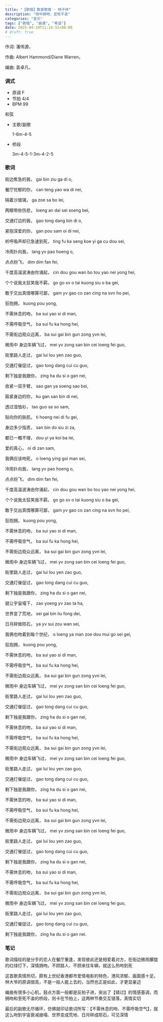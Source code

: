 ```yaml
---
title: "【歌唱】敢爱敢做 - 林子祥"
description: "雨中拥吻，至死不渝"
categories: "音乐"
tags: ["歌唱", "曲谱", "粤语"]
date: 2025-04-19T11:14:51+08:00
# draft: true
---
```


作词: 潘伟源，

作曲: Albert Hammond/Diane Warren，

编曲: 袁卓凡，



### 调式

- 原调 F
- 节拍 4/4 
- BPM 99

和弦

- 主歌/副歌
  
  1-6m-4-5
  
- 桥段
  
  3m-4-5-1-3m-4-2-5



### 歌词

街边焦急的我，
gai bin ziu ga di o, 

餐厅忧郁的你，
can teng yao wa di nei, 

隔着沙玻璃，
ga zoe sa bo lei, 

两眼带些伤悲，
loeng an dai sei soeng bei, 

交通灯边的我，
gao tong dang bin di o, 

紧抱深爱的你，
gan pou sam oi di nei, 

听呼吸声却已急速到死，
ting fu ka seng koe yi ga cu dou sei, 

冷雨扑向我，
lang yv pao hoeng o, 

点点纷飞，
dim dim fan fei, 

千度高温波涛由你涌起，
cin dou gou wan bo tou yao nei yong hei, 

个个说我太狂笑我不羁，
go go sv o tai kuong siu o ba gei, 

敢于交出真情哪算可鄙，
gam yv gao co zan cing na svn ho pei, 

狂抱拥，
kuong pou yong, 

不需休息的吻，
ba sui yao si di man, 

不需呼吸空气，
ba sui fu ka hong hei, 

不需街边观众远离，
ba sui gai bin gun zong yvn lei, 

微雨中 身边车辆飞过，
mei yv zong san bin cei loeng fei guo, 

街里路人走过，
gai lui lou yen zao guo, 

交通灯催促过，
gao tong dang cui cu guo, 

剩下独是我跟你，
zing ha du si o gan nei, 

收紧一双手臂，
sao gan ya soeng sao bei, 

箍紧身边的你，
ku gan san bin di nei, 

透过湿恤衫，
tao guo sa so sam, 

贴向你的肤肌，
ti hoeng nei di fu gei, 

身边多少指责，
san bin do siu zi za, 

都已一概不理，
dou yi ya koi ba lei, 

爱的真心，
oi di zan sam, 

我俩应该吻死，
o loeng ying goi man sei, 

冷雨扑向我，
lang yv pao hoeng o, 

点点纷飞，
dim dim fan fei, 

千度高温波涛由你涌起，
cin dou gou wan bo tou yao nei yong hei, 

个个说我太狂笑我不羁，
go go sv o tai kuong siu o ba gei, 

敢于交出真情哪算可鄙，
gam yv gao co zan cing na svn ho pei, 

狂抱拥，
kuong pou yong, 

不需休息的吻，
ba sui yao si di man, 

不需呼吸空气，
ba sui fu ka hong hei, 

不需街边观众远离，
ba sui gai bin gun zong yvn lei, 

微雨中 身边车辆飞过，
mei yv zong san bin cei loeng fei guo, 

街里路人走过，
gai lui lou yen zao guo, 

交通灯催促过，
gao tong dang cui cu guo, 

剩下独是我跟你，
zing ha du si o gan nei, 

就让宇宙塌下，
zao yoeng yv zao ta ha, 

世界变了荒地，
sei gai bin liu fong dei, 

日月碎做陨石，
ya yv sui zou wan sei, 

我俩也吻着到每个世纪，
o loeng ya man zoe dou mui go sei gei, 

狂抱拥，
kuong pou yong, 

不需休息的吻，
ba sui yao si di man, 

不需呼吸空气，
ba sui fu ka hong hei, 

不需街边观众远离，
ba sui gai bin gun zong yvn lei, 

微雨中 身边车辆飞过，
mei yv zong san bin cei loeng fei guo, 

街里路人走过，
gai lui lou yen zao guo, 

交通灯催促过，
gao tong dang cui cu guo, 

剩下独是我跟你，
zing ha du si o gan nei, 

不需休息的吻，
ba sui yao si di man, 

不需呼吸空气，
ba sui fu ka hong hei, 

不需街边观众远离，
ba sui gai bin gun zong yvn lei, 

微雨中 身边车辆飞过，
mei yv zong san bin cei loeng fei guo, 

街里路人走过，
gai lui lou yen zao guo, 

交通灯催促过，
gao tong dang cui cu guo, 

剩下独是我跟你，
zing ha du si o gan nei, 

不需休息的吻，
ba sui yao si di man, 

不需呼吸空气，
ba sui fu ka hong hei, 

不需街边观众远离，
ba sui gai bin gun zong yvn lei, 

微雨中 身边车辆飞过，
mei yv zong san bin cei loeng fei guo, 

街里路人走过，
gai lui lou yen zao guo, 

交通灯催促过，
gao tong dang cui cu guo, 

剩下独是我跟你，
zing ha du si o gan nei, 

不需休息的吻，
ba sui yao si di man, 

不需呼吸空气，
ba sui fu ka hong hei, 

不需街边观众远离，
ba sui gai bin gun zong yvn lei, 

微雨中 身边车辆飞过，
mei yv zong san bin cei loeng fei guo, 

街里路人走过，
gai lui lou yen zao guo, 

交通灯催促过，
gao tong dang cui cu guo, 

剩下独是我跟你，
zing ha du si o gan nei. 



### 笔记

歌词描绘的是分手的恋人在餐厅重逢，发现彼此还是相爱着对方，在街边微雨朦胧的红绿灯下，深情拥吻。不顾路人、不顾来往车辆，就这么热吻到死

这首歌真情热切，颇有上世纪香港都市爱情电影的特色，港风浓郁、画面感十足。林大爷的原调很高，不是一般人能上去的，当然也正是如此，才更显豪迈

编曲有很多小心机，鼓点方面一般都是反拍子进，突出了【错过】的情感基调，而拥吻和至死不渝的桥段，则卡在节拍上，这两种节奏交互错落，真情实切

最后的副歌无尽循环，仿佛就印证歌词所写：【不需休息的吻、不需呼吸空气】，就这么吻到宇宙衰减崩塌、世界变成荒地、日月碎成陨石，可见深情